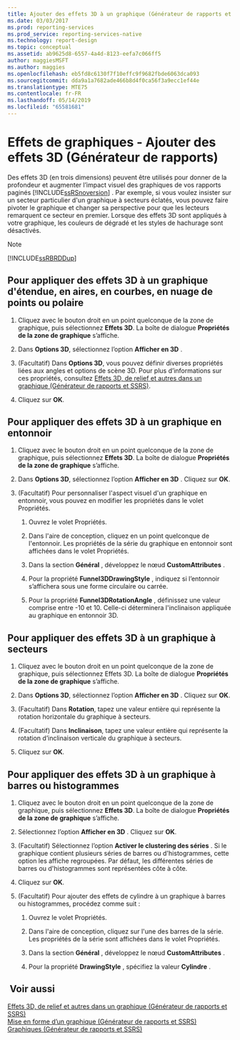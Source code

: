 ```yaml
---
title: Ajouter des effets 3D à un graphique (Générateur de rapports et SSRS) | Microsoft Docs
ms.date: 03/03/2017
ms.prod: reporting-services
ms.prod_service: reporting-services-native
ms.technology: report-design
ms.topic: conceptual
ms.assetid: ab9625d8-6557-4a4d-8123-eefa7c066ff5
author: maggiesMSFT
ms.author: maggies
ms.openlocfilehash: eb5fd8c6130f7f10effc9f9682fbde6063dca093
ms.sourcegitcommit: dda9a1a7682ade466b8d4f0ca56f3a9ecc1ef44e
ms.translationtype: MTE75
ms.contentlocale: fr-FR
ms.lasthandoff: 05/14/2019
ms.locfileid: "65581681"
---
```

# <a name="chart-effects---add-3d-effects-report-builder"></a>Effets de graphiques - Ajouter des effets 3D (Générateur de rapports)
  Des effets 3D (en trois dimensions) peuvent être utilisés pour donner de la profondeur et augmenter l’impact visuel des graphiques de vos rapports paginés [!INCLUDE[ssRSnoversion](../../includes/ssrsnoversion-md.md)] . Par exemple, si vous voulez insister sur un secteur particulier d'un graphique à secteurs éclatés, vous pouvez faire pivoter le graphique et changer sa perspective pour que les lecteurs remarquent ce secteur en premier. Lorsque des effets 3D sont appliqués à votre graphique, les couleurs de dégradé et les styles de hachurage sont désactivés.  
  
> [!NOTE]  
>  [!INCLUDE[ssRBRDDup](../../includes/ssrbrddup-md.md)]  
  
## <a name="to-apply-3d-effects-to-a-range-area-line-scatter-or-polar-chart"></a>Pour appliquer des effets 3D à un graphique d'étendue, en aires, en courbes, en nuage de points ou polaire  
  
1.  Cliquez avec le bouton droit en un point quelconque de la zone de graphique, puis sélectionnez **Effets 3D**. La boîte de dialogue **Propriétés de la zone de graphique** s’affiche.  
  
2.  Dans **Options 3D**, sélectionnez l’option **Afficher en 3D** .  
  
3.  (Facultatif) Dans **Options 3D**, vous pouvez définir diverses propriétés liées aux angles et options de scène 3D. Pour plus d’informations sur ces propriétés, consultez [Effets 3D, de relief et autres dans un graphique &#40;Générateur de rapports et SSRS&#41;](../../reporting-services/report-design/chart-effects-3d-bevel-and-other-report-builder.md).  
  
4.  Cliquez sur **OK**.  
  
## <a name="to-apply-3d-effects-to-a-funnel-chart"></a>Pour appliquer des effets 3D à un graphique en entonnoir  
  
1.  Cliquez avec le bouton droit en un point quelconque de la zone de graphique, puis sélectionnez **Effets 3D**. La boîte de dialogue **Propriétés de la zone de graphique** s’affiche.  
  
2.  Dans **Options 3D**, sélectionnez l’option **Afficher en 3D** . Cliquez sur **OK**.  
  
3.  (Facultatif) Pour personnaliser l'aspect visuel d'un graphique en entonnoir, vous pouvez en modifier les propriétés dans le volet Propriétés.  
  
    1.  Ouvrez le volet Propriétés.  
  
    2.  Dans l'aire de conception, cliquez en un point quelconque de l'entonnoir. Les propriétés de la série du graphique en entonnoir sont affichées dans le volet Propriétés.  
  
    3.  Dans la section **Général** , développez le nœud **CustomAttributes** .  
  
    4.  Pour la propriété **Funnel3DDrawingStyle** , indiquez si l’entonnoir s’affichera sous une forme circulaire ou carrée.  
  
    5.  Pour la propriété **Funnel3DRotationAngle** , définissez une valeur comprise entre -10 et 10. Celle-ci déterminera l'inclinaison appliquée au graphique en entonnoir 3D.  
  
## <a name="to-apply-3d-effects-to-a-pie-chart"></a>Pour appliquer des effets 3D à un graphique à secteurs  
  
1.  Cliquez avec le bouton droit en un point quelconque de la zone de graphique, puis sélectionnez Effets 3D. La boîte de dialogue **Propriétés de la zone de graphique** s’affiche.  
  
2.  Dans **Options 3D**, sélectionnez l’option **Afficher en 3D** . Cliquez sur **OK**.  
  
3.  (Facultatif) Dans **Rotation**, tapez une valeur entière qui représente la rotation horizontale du graphique à secteurs.  
  
4.  (Facultatif) Dans **Inclinaison**, tapez une valeur entière qui représente la rotation d’inclinaison verticale du graphique à secteurs.  
  
5.  Cliquez sur **OK**.  
  
## <a name="to-apply-3d-effects-to-a-bar-or-column-chart"></a>Pour appliquer des effets 3D à un graphique à barres ou histogrammes  
  
1.  Cliquez avec le bouton droit en un point quelconque de la zone de graphique, puis sélectionnez **Effets 3D**. La boîte de dialogue **Propriétés de la zone de graphique** s’affiche.  
  
2.  Sélectionnez l’option **Afficher en 3D** . Cliquez sur **OK**.  
  
3.  (Facultatif) Sélectionnez l’option **Activer le clustering des séries** . Si le graphique contient plusieurs séries de barres ou d'histogrammes, cette option les affiche regroupées. Par défaut, les différentes séries de barres ou d'histogrammes sont représentées côte à côte.  
  
4.  Cliquez sur **OK**.  
  
5.  (Facultatif) Pour ajouter des effets de cylindre à un graphique à barres ou histogrammes, procédez comme suit :  
  
    1.  Ouvrez le volet Propriétés.  
  
    2.  Dans l'aire de conception, cliquez sur l'une des barres de la série. Les propriétés de la série sont affichées dans le volet Propriétés.  
  
    3.  Dans la section **Général** , développez le nœud **CustomAttributes** .  
  
    4.  Pour la propriété **DrawingStyle** , spécifiez la valeur **Cylindre** .  
  
## <a name="see-also"></a> Voir aussi  
 [Effets 3D, de relief et autres dans un graphique &#40;Générateur de rapports et SSRS&#41;](../../reporting-services/report-design/chart-effects-3d-bevel-and-other-report-builder.md)   
 [Mise en forme d’un graphique &#40;Générateur de rapports et SSRS&#41;](../../reporting-services/report-design/formatting-a-chart-report-builder-and-ssrs.md)   
 [Graphiques (Générateur de rapports et SSRS)](../../reporting-services/report-design/charts-report-builder-and-ssrs.md)  
  
  
